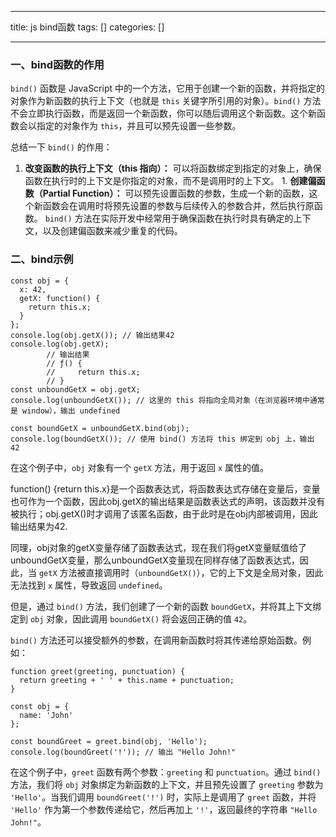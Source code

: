 
--- 
title:  js bind函数 
tags: []
categories: [] 

---
### 一、bind函数的作用

`bind()` 函数是 JavaScript 中的一个方法，它用于创建一个新的函数，并将指定的对象作为新函数的执行上下文（也就是 `this` 关键字所引用的对象）。`bind()` 方法不会立即执行函数，而是返回一个新函数，你可以随后调用这个新函数。这个新函数会以指定的对象作为 `this`，并且可以预先设置一些参数。

总结一下 `bind()` 的作用：
1.  **改变函数的执行上下文（this 指向）：** 可以将函数绑定到指定的对象上，确保函数在执行时的上下文是你指定的对象，而不是调用时的上下文。 1.  **创建偏函数（Partial Function）：** 可以预先设置函数的参数，生成一个新的函数，这个新函数会在调用时将预先设置的参数与后续传入的参数合并，然后执行原函数。 
`bind()` 方法在实际开发中经常用于确保函数在执行时具有确定的上下文，以及创建偏函数来减少重复的代码。

### 二、bind示例

```
const obj = {
  x: 42,
  getX: function() {
    return this.x;
  }
};
console.log(obj.getX()); // 输出结果42
console.log(obj.getX);
        // 输出结果
        // ƒ() {
        //     return this.x;
        // }
const unboundGetX = obj.getX;
console.log(unboundGetX()); // 这里的 this 将指向全局对象（在浏览器环境中通常是 window），输出 undefined

const boundGetX = unboundGetX.bind(obj);
console.log(boundGetX()); // 使用 bind() 方法将 this 绑定到 obj 上，输出 42

```

在这个例子中，`obj` 对象有一个 `getX` 方法，用于返回 `x` 属性的值。

function() {return this.x}是一个函数表达式，将函数表达式存储在变量后，变量也可作为一个函数，因此obj.getX的输出结果是函数表达式的声明，该函数并没有被执行；obj.getX()时才调用了该匿名函数，由于此时是在obj内部被调用，因此输出结果为42. 

同理，obj对象的getX变量存储了函数表达式，现在我们将getX变量赋值给了unboundGetX变量，那么unboundGetX变量现在同样存储了函数表达式，因此，当 `getX` 方法被直接调用时（`unboundGetX()`），它的上下文是全局对象，因此无法找到 `x` 属性，导致返回 `undefined`。

但是，通过 `bind()` 方法，我们创建了一个新的函数 `boundGetX`，并将其上下文绑定到 `obj` 对象，因此调用 `boundGetX()` 将会返回正确的值 `42`。

`bind()` 方法还可以接受额外的参数，在调用新函数时将其传递给原始函数。例如：

```
function greet(greeting, punctuation) {
  return greeting + ' ' + this.name + punctuation;
}

const obj = {
  name: 'John'
};

const boundGreet = greet.bind(obj, 'Hello');
console.log(boundGreet('!')); // 输出 "Hello John!"

```

在这个例子中，`greet` 函数有两个参数：`greeting` 和 `punctuation`。通过 `bind()` 方法，我们将 `obj` 对象绑定为新函数的上下文，并且预先设置了 `greeting` 参数为 `'Hello'`。当我们调用 `boundGreet('!')` 时，实际上是调用了 `greet` 函数，并将 `'Hello'` 作为第一个参数传递给它，然后再加上 `'!'`，返回最终的字符串 `"Hello John!"`。


